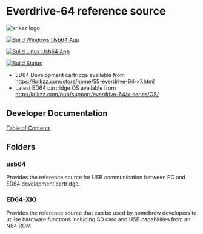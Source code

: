 # Everdrive-64 reference source
![krikzz logo](http://krikzz.com/pub/support/var/stickers/krikzz.png)

[![Build Windows Usb64 App](https://github.com/N64-tools/ED64/actions/workflows/build-usb64.yml/badge.svg)](https://github.com/N64-tools/ED64/actions/workflows/build-usb64-windows.yml)

[![Build Linux Usb64 App](https://github.com/N64-tools/ED64/actions/workflows/build-usb64.yml/badge.svg)](https://github.com/N64-tools/ED64/actions/workflows/build-usb64-linux.yml)

[![Build Status](https://dev.azure.com/n64-tools/N64-Tools/_apis/build/status/N64-tools.ED64?branchName=develop)](https://dev.azure.com/n64-tools/N64-Tools/_build/latest?definitionId=8&branchName=develop)

* ED64 Development cartridge available from https://krikzz.com/store/home/55-everdrive-64-x7.html
* Latest ED64 cartridge OS available from http://krikzz.com/pub/support/everdrive-64/x-series/OS/

## Developer Documentation
 [Table of Contents](docs/table_of_contents.md)

## Folders
### [usb64](usb64)
Provides the reference source for USB communication between PC and ED64 development cartridge.


### [ED64-XIO](ED64-XIO)
Provides the reference source that can be used by homebrew developers to utilise hardware functions including SD card and USB capabilities from an N64 ROM
